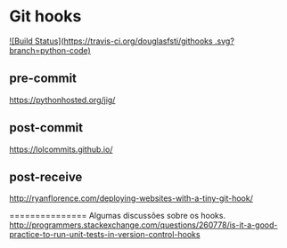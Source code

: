# Git hooks
[![Build Status](https://travis-ci.org/douglasfsti/githooks
.svg?branch=python-code)](https://travis-ci.org/douglasfsti/githooks)

## pre-commit
https://pythonhosted.org/jig/

## post-commit
https://lolcommits.github.io/

## post-receive
http://ryanflorence.com/deploying-websites-with-a-tiny-git-hook/


===============
Algumas discussões sobre os hooks.
http://programmers.stackexchange.com/questions/260778/is-it-a-good-practice-to-run-unit-tests-in-version-control-hooks
